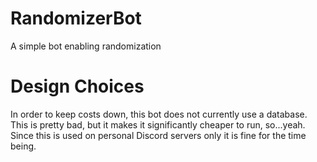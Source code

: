 # RandomizerBot
A simple bot enabling randomization

# Design Choices
In order to keep costs down, this bot does not currently use a database. This is pretty bad, but it makes it significantly cheaper to run, so...yeah. Since this is used on personal Discord servers only it is fine for the time being.

